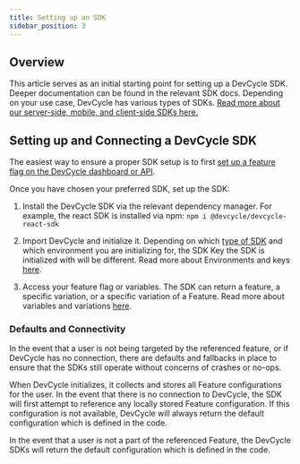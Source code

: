 ```yaml
---
title: Setting up an SDK
sidebar_position: 3
---
```


## Overview
This article serves as an initial starting point for setting up a DevCycle SDK. Deeper documentation can be found in the relevant SDK docs. Depending on your use case, DevCycle has various types of SDKs. [Read more about our server-side, mobile, and client-side SDKs here.](sdk/sdk-types.md)


## Setting up and Connecting a DevCycle SDK
The easiest way to ensure a proper SDK setup is to first [set up a feature flag on the DevCycle dashboard or API](your-first-feature.md).

Once you have chosen your preferred SDK, set up the SDK:

1. Install the DevCycle SDK via the relevant dependency manager. For example, the react SDK is installed via npm: ```npm i @devcycle/devcycle-react-sdk```

2. Import DevCycle and initialize it. Depending on which [type of SDK](sdk/sdk-types.md) and which environment you are initializing for, the SDK Key the SDK is initialized with will be different. Read more about Environments and keys [here](#to-do).

3. Access your feature flag or variables. The SDK can return a feature, a specific variation, or a specific variation of a Feature. Read more about variables and variations [here](/docs/home/feature-management/features-and-variables/creating-variables-and-variations).

### Defaults and Connectivity
In the event that a user is not being targeted by the referenced feature, or if DevCycle has no connection, there are defaults and fallbacks in place to ensure that the SDKs still operate without concerns of crashes or no-ops.

When DevCycle initializes, it collects and stores all Feature configurations for the user. In the event that there is no connection to DevCycle, the SDK will first attempt to reference any locally stored Feature configuration. If this configuration is not available, DevCycle will always return the default configuration which is defined in the code.

In the event that a user is not a part of the referenced Feature, the DevCycle SDKs will return the default configuration which is defined in the code.




